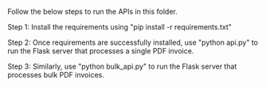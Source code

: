 Follow the below steps to run the APIs in this folder.

Step 1: Install the requirements using "pip install -r requirements.txt"

Step 2: Once requirements are successfully installed, use "python api.py" to run the Flask server that processes a single PDF invoice.

Step 3: Similarly, use "python bulk_api.py" to run the Flask server that processes bulk PDF invoices.
